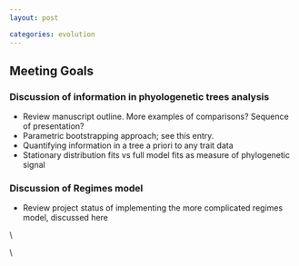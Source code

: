 ```yaml
---
layout: post

categories: evolution
---
```






 





Meeting Goals
-------------

### Discussion of information in phyologenetic trees analysis

-   Review manuscript outline. More examples of comparisons? Sequence of
    presentation?
-   Parametric bootstrapping approach; see this entry.
-   Quantifying information in a tree a priori to any trait data
-   Stationary distribution fits vs full model fits as measure of
    phylogenetic signal

### Discussion of Regimes model

-   Review project status of implementing the more complicated regimes
    model, discussed here

\

\

